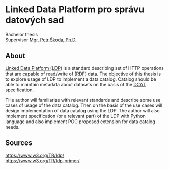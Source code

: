 # Linked Data Platform pro správu datových sad
Bachelor thesis<br>
Supervisor [Mgr. Petr Škoda, Ph.D.](https://www.mff.cuni.cz/cs/fakulta/organizacni-struktura/lide?hdl=7952)

## About
[Linked Data Platform (LDP)](https://www.w3.org/TR/ldp/) is a standard describing set of HTTP operations that are capable of read/write of ([RDF](https://www.w3.org/RDF/)) data. The objective of this thesis is to explore usage of LDP to implement a data catalog. Catalog should be able to maintain metadata about datasets on the basis of the [DCAT](https://www.w3.org/TR/vocab-dcat-3/) specification.

THe author will familiarize with relevant standards and describe some use cases of usage of the data catalog. Then on the basis of the use cases will design implementation of data catalog using the LDP. The author will also implement specification (or a relevant part) of the LDP with Python language and also implement POC proposed extension for data catalog needs.

## Sources
https://www.w3.org/TR/ldp/<br>
https://www.w3.org/TR/ldp-primer/


